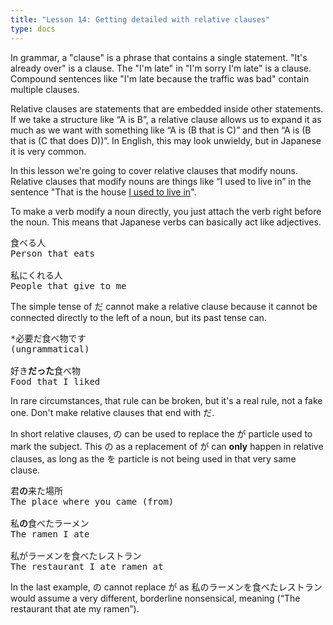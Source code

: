 ```yaml
---
title: "Lesson 14: Getting detailed with relative clauses"
type: docs
---
```



<div class="warning">
In grammar, a "clause" is a phrase that contains a single statement. "It's already over" is a clause. The "I'm late" in "I'm sorry I'm late" is a clause. Compound sentences like "I'm late because the traffic was bad" contain multiple clauses.
</div>

Relative clauses are statements that are embedded inside other statements. If we take a structure like “A is B”, a relative clause allows us to expand it as much as we want with something like “A is (B that is C)” and then “A is (B that is (C that does D))”. In English, this may look unwieldy, but in Japanese it is very common.

In this lesson we're going to cover relative clauses that modify nouns. Relative clauses that modify nouns are things like “I used to live in” in the sentence "That is the house <ins>I used to live in</ins>".

To make a verb modify a noun directly, you just attach the verb right before the noun. This means that Japanese verbs can basically act like adjectives.

<pre>
食べる人
Person that eats

私にくれる人
People that give to me
</pre>

The simple tense of だ cannot make a relative clause because it cannot be connected directly to the left of a noun, but its past tense can.

<pre>
*必要だ食べ物です
(ungrammatical)

好き<b>だった</b>食べ物
Food that I liked
</pre>

In rare circumstances, that rule can be broken, but it's a real rule, not a fake one. Don't make relative clauses that end with だ.

In short relative clauses, の can be used to replace the が particle used to mark the subject. This の as a replacement of が can **only** happen in relative clauses, as long as the を particle is not being used in that very same clause.

<pre>
君<b>の</b>来た場所
The place where you came (from)

私<b>の</b>食べたラーメン
The ramen I ate

私がラーメンを食べたレストラン
The restaurant I ate ramen at
</pre>

In the last example, の cannot replace が as 私のラーメンを食べたレストラン would assume a very different, borderline nonsensical, meaning (“The restaurant that ate my ramen”).